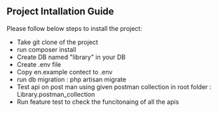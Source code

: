 ## Project Intallation Guide

Please follow below steps to install the project:

- Take git clone of the project
- run composer install
- Create DB named "library" in your DB
- Create .env file
- Copy en.example contect to .env
- run db migration : php artisan migrate
- Test api on post man using given postman collection in root folder : Library.postman_collection
- Run feature test to check the funcitonaing of all the apis
